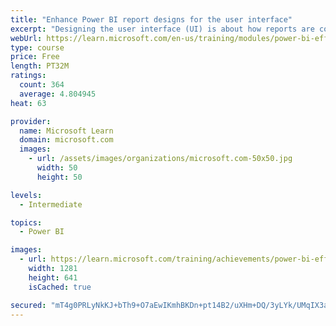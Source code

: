 ```yaml
---
title: "Enhance Power BI report designs for the user interface"
excerpt: "Designing the user interface (UI) is about how reports are consumed, including the appearance and behavior of them, and it is the final report development stage."
webUrl: https://learn.microsoft.com/en-us/training/modules/power-bi-effective-ui/
type: course
price: Free
length: PT32M
ratings:
  count: 364
  average: 4.804945
heat: 63

provider:
  name: Microsoft Learn
  domain: microsoft.com
  images:
    - url: /assets/images/organizations/microsoft.com-50x50.jpg
      width: 50
      height: 50

levels:
  - Intermediate

topics:
  - Power BI

images:
  - url: https://learn.microsoft.com/training/achievements/power-bi-effective-ui-social.png
    width: 1281
    height: 641
    isCached: true

secured: "mT4g0PRLyNkKJ+bTh9+O7aEwIKmhBKDn+pt14B2/uXHm+DQ/3yLYk/UMqIX3axtJfpMi3LXlJAUZZujnI8vE/k2ZmmkIXutFvv3jtML4i0TVcszi1SE6DGWM+s/phTh3ZlO+8XWAeNR7D97WGKYqRWuhDyYujuwo4UeDUQchLrML1CWeAubpJAzDNHmrCFGuQ0Zhu1dtORXjtaRVJHIsKp3zoiuHKYZeOOiXj7SKAkJPGkrIoccescTSsfoWf/GY/oP3CBgO8CHf7+WzM6nJmA5iktEr1uwY5qHZjGAjb8NoZvJXeybSA68xmNeebfHH06IYKaN320OIM+RsAhPzJ9HiLknWqNM3MaRwp6XUI09xXUVFJF33Mo0wr+SY4an4KDYp0fngcR/raG4LFgHgSQ==;XeTcvCAv9mOa6rGrx6VO2g=="
---
```


